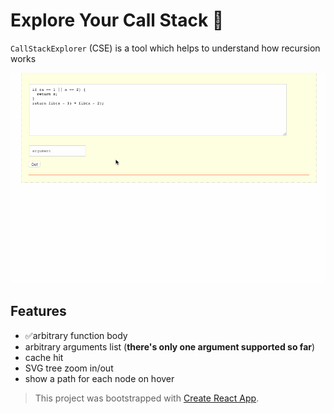 # Explore Your Call Stack 🥞

`CallStackExplorer` (CSE) is a tool which helps to understand how recursion works

![](./demo.gif)

## Features

- ✅arbitrary function body
- arbitrary arguments list (**there's only one argument supported so far**)
- cache hit
- SVG tree zoom in/out
- show a path for each node on hover

> This project was bootstrapped with [Create React App](https://github.com/facebook/create-react-app).

